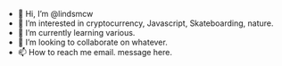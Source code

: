 - 👋 Hi, I’m @lindsmcw
- 👀 I’m interested in cryptocurrency, Javascript, Skateboarding, nature. 
- 🌱 I’m currently learning various.
- 💞️ I’m looking to collaborate on whatever. 
- 📫 How to reach me email. message here. 

<!---
lindsmcw/lindsmcw is a ✨ special ✨ repository because its `README.md` (this file) appears on your GitHub profile.
You can click the Preview link to take a look at your changes.
--->
